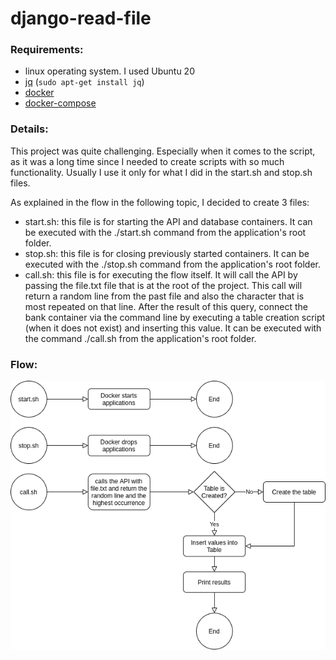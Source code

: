 # django-read-file

### Requirements:
- linux operating system. I used Ubuntu 20
- [jq](https://stedolan.github.io/jq/download/) (`sudo apt-get install jq`)
- [docker](https://docs.docker.com/engine/install/)
- [docker-compose](https://docs.docker.com/compose/install/#install-compose-on-linux-systems)

### Details:
This project was quite challenging. Especially when it comes to the script, as it was a long time since I needed to create scripts with so much functionality. Usually I use it only for what I did in the start.sh and stop.sh files.

As explained in the flow in the following topic, I decided to create 3 files:
- start.sh: this file is for starting the API and database containers. It can be executed with the ./start.sh command from the application's root folder.
- stop.sh: this file is for closing previously started containers. It can be executed with the ./stop.sh command from the application's root folder.
- call.sh: this file is for executing the flow itself. It will call the API by passing the file.txt file that is at the root of the project. This call will return a random line from the past file and also the character that is most repeated on that line. After the result of this query, connect the bank container via the command line by executing a table creation script (when it does not exist) and inserting this value. It can be executed with the command ./call.sh from the application's root folder.
### Flow:
![alt text](flow.png "Flow")